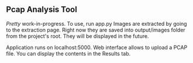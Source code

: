 ## Pcap Analysis Tool
*Pretty* work-in-progress. To use, run app.py
Images are extracted by going to the extraction page. Right now they are saved into output/images folder from the project's root. They will be displayed in the future.

Application runs on localhost:5000. Web interface allows to upload a PCAP file. You can display the contents in the Results tab.
